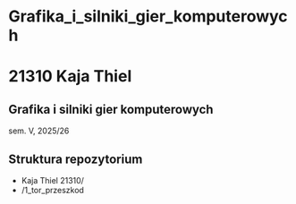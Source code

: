 # Grafika_i_silniki_gier_komputerowych

# 21310 Kaja Thiel 

## Grafika i silniki gier komputerowych 
sem. V, 2025/26

## Struktura repozytorium
- Kaja Thiel 21310/
- /1_tor_przeszkod